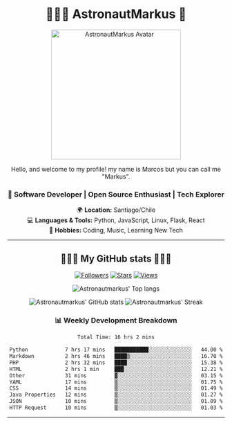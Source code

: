 <div align="center">

# 👨🏻‍🚀 AstronautMarkus 🚀

<img src="https://avatars.githubusercontent.com/u/107640696?v=4" alt="AstronautMarkus Avatar" width="300">

Hello, and welcome to my profile! my name is Marcos but you can call me "Markus".

### 🚀 Software Developer | Open Source Enthusiast | Tech Explorer

🌍 **Location:** Santiago/Chile  
💻 **Languages & Tools:** Python, JavaScript, Linux, Flask, React  
🌟 **Hobbies:** Coding, Music, Learning New Tech  

---
## 🌟🌟🌟 My GitHub stats 🌟🌟🌟



[![Followers](https://img.shields.io/github/followers/AstronautMarkus?label=Followers&style=for-the-badge&color=red)](https://github.com/AstronautMarkus?tab=followers)
[![Stars](https://img.shields.io/github/stars/AstronautMarkus?label=Stars&style=for-the-badge&color=green)](https://github.com/AstronautMarkus?tab=repositories)
[![Views](http://estruyf-github.azurewebsites.net/api/VisitorHit?user=astronautmarkus&countColorcountColor&countColor=lightblue)](https://github.com/AstronautMarkus?tab=repositories)



![Astronautmarkus' Top langs](https://github-readme-stats.vercel.app/api/top-langs/?username=astronautmarkus&hide_progress=false)

![Astronautmarkus' GitHub stats](https://github-readme-stats.vercel.app/api?username=astronautmarkus&show_icons=true)
![Astronautmarkus' Streak](https://github-readme-streak-stats.herokuapp.com/?user=astronautmarkus&theme=default&hide_border=true)


### 📊 Weekly Development Breakdown
<!--START_SECTION:waka-->

```txt
Total Time: 16 hrs 2 mins

Python            7 hrs 17 mins   ███████████░░░░░░░░░░░░░░   44.00 %
Markdown          2 hrs 46 mins   ████▒░░░░░░░░░░░░░░░░░░░░   16.70 %
PHP               2 hrs 32 mins   ████░░░░░░░░░░░░░░░░░░░░░   15.38 %
HTML              2 hrs 1 min     ███░░░░░░░░░░░░░░░░░░░░░░   12.21 %
Other             31 mins         ▓░░░░░░░░░░░░░░░░░░░░░░░░   03.15 %
YAML              17 mins         ▒░░░░░░░░░░░░░░░░░░░░░░░░   01.75 %
CSS               14 mins         ▒░░░░░░░░░░░░░░░░░░░░░░░░   01.49 %
Java Properties   12 mins         ▒░░░░░░░░░░░░░░░░░░░░░░░░   01.27 %
JSON              10 mins         ▒░░░░░░░░░░░░░░░░░░░░░░░░   01.09 %
HTTP Request      10 mins         ▒░░░░░░░░░░░░░░░░░░░░░░░░   01.03 %
```

<!--END_SECTION:waka-->


---

</div>
